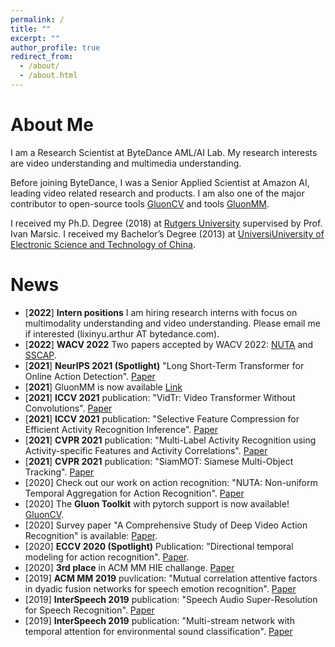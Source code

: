 ```yaml
---
permalink: /
title: ""
excerpt: ""
author_profile: true
redirect_from: 
  - /about/
  - /about.html
---
```


# About Me
I am a Research Scientist at ByteDance AML/AI Lab.
My research interests are video understanding and multimedia understanding. 

Before joining ByteDance, I was a Senior Applied Scientist at Amazon AI, leading video related research and products. 
I am also one of the major contributor to open-source tools [GluonCV](https://cv.gluon.ai/) and tools [GluonMM](https://github.com/amazon-research/gluonmm).

I received my Ph.D. Degree (2018) at [Rutgers University](https://www.rutgers.edu/) supervised by Prof. Ivan Marsic.
I received my Bachelor’s Degree (2013) at [UniversiUniversity of Electronic Science and Technology of China](https://www.uestc.edu.cn/).


# News
* [**2022**] **Intern positions** I am hiring research interns with focus on multimodality understanding and video understanding. Please email me if interested (lixinyu.arthur AT bytedance.com).
* [**2022**] **WACV 2022** Two papers accepted by WACV 2022: [NUTA](https://arxiv.org/pdf/2012.08041.pdf) and [SSCAP](https://arxiv.org/pdf/2105.14158.pdf).
* [**2021**] **NeurIPS 2021 (Spotlight)** "Long Short-Term Transformer for Online Action Detection". [Paper](https://arxiv.org/abs/2107.03377)
* [**2021**] GluonMM is now available [Link](https://github.com/amazon-research/gluonmm)
* [**2021**] **ICCV 2021** publication: "VidTr: Video Transformer Without Convolutions". [Paper](https://arxiv.org/abs/2104.11746)
* [**2021**] **ICCV 2021** publication: "Selective Feature Compression for Efficient Activity Recognition Inference". [Paper](https://arxiv.org/pdf/2104.00179.pdf)
* [**2021**] **CVPR 2021** publication: "Multi-Label Activity Recognition using Activity-specific Features and Activity Correlations". [Paper](https://openaccess.thecvf.com/content/CVPR2021/papers/Zhang_Multi-Label_Activity_Recognition_Using_Activity-Specific_Features_and_Activity_Correlations_CVPR_2021_paper.pdf)
* [**2021**] **CVPR 2021** publication: "SiamMOT: Siamese Multi-Object Tracking". [Paper](https://openaccess.thecvf.com/content/CVPR2021/papers/Shuai_SiamMOT_Siamese_Multi-Object_Tracking_CVPR_2021_paper.pdf)
* [2020] Check out our work on action recognition: "NUTA: Non-uniform Temporal Aggregation for Action Recognition". [Paper](https://arxiv.org/pdf/2012.08041.pdf)
* [2020] The **Gluon Toolkit** with pytorch support is now available! [GluonCV](https://cv.gluon.ai/).
* [2020] Survey paper "A Comprehensive Study of Deep Video Action Recognition" is available: [Paper](https://arxiv.org/abs/2012.06567).
* [2020] **ECCV 2020 (Spotlight)** Publication: "Directional temporal modeling for action recognition". [Paper](https://assets.amazon.science/67/d7/e6b2da584d57b6928b652fc75fa1/directional-temporal-modeling-for-action-recognition.pdf).
* [2020] **3rd place** in ACM MM HIE challange. [Paper](https://dl.acm.org/doi/abs/10.1145/3394171.3416297)
* [2019] **ACM MM 2019** puvlication: "Mutual correlation attentive factors in dyadic fusion networks for speech emotion recognition". [Paper](https://dl.acm.org/doi/abs/10.1145/3343031.3351039)
* [2019] **InterSpeech 2019** publication: "Speech Audio Super-Resolution for Speech Recognition". [Paper](https://www.isca-speech.org/archive/Interspeech_2019/pdfs/3043.pdf)
* [2019] **InterSpeech 2019** publication: "Multi-stream network with temporal attention for environmental sound classification". [Paper](https://www.isca-speech.org/archive/Interspeech_2019/pdfs/3019.pdf)
